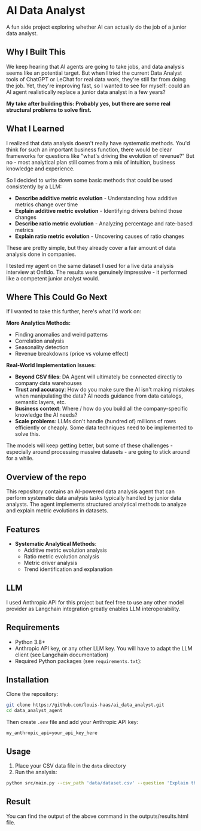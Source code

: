 # AI Data Analyst

A fun side project exploring whether AI can actually do the job of a junior data analyst.

## Why I Built This

We keep hearing that AI agents are going to take jobs, and data analysis seems like an potential target. But when I tried the current Data Analyst tools of ChatGPT or LeChat for real data work, they're still far from doing the job. Yet, they're improving fast, so I wanted to see for myself: could an AI agent realistically replace a junior data analyst in a few years?

**My take after building this: Probably yes, but there are some real structural problems to solve first.**

## What I Learned

I realized that data analysis doesn't really have systematic methods. You'd think for such an important business function, there would be clear frameworks for questions like "what's driving the evolution of revenue?" But no - most analytical plan still comes from a mix of intuition, business knowledge and experience.

So I decided to write down some basic methods that could be used consistently by a LLM:
- **Describe additive metric evolution** - Understanding how additive metrics change over time
- **Explain additive metric evolution** - Identifying drivers behind those changes  
- **Describe ratio metric evolution** - Analyzing percentage and rate-based metrics
- **Explain ratio metric evolution** - Uncovering causes of ratio changes

These are pretty simple, but they already cover a fair amount of data analysis done in companies.

I tested my agent on the same dataset I used for a live data analysis interview at Onfido. The results were genuinely impressive - it performed like a competent junior analyst would.

## Where This Could Go Next

If I wanted to take this further, here's what I'd work on:

**More Analytics Methods:**
- Finding anomalies and weird patterns
- Correlation analysis
- Seasonality detection  
- Revenue breakdowns (price vs volume effect)

**Real-World Implementation Issues:**
- **Beyond CSV files**: DA Agent will ultimately be connected directly to company data warehouses
- **Trust and accuracy**: How do you make sure the AI isn't making mistakes when manipulating the data? AI needs guidance from data catalogs, semantic layers, etc.
- **Business context**: Where / how do you build all the company-specific knowledge the AI needs?
- **Scale problems**: LLMs don't handle (hundred of) millions of rows efficiently or cheaply. Some data techniques need to be implemented to solve this.

The models will keep getting better, but some of these challenges - especially around processing massive datasets - are going to stick around for a while.


## Overview of the repo

This repository contains an AI-powered data analysis agent that can perform systematic data analysis tasks typically handled by junior data analysts. The agent implements structured analytical methods to analyze and explain metric evolutions in datasets.

## Features

- **Systematic Analytical Methods**:
  - Additive metric evolution analysis
  - Ratio metric evolution analysis
  - Metric driver analysis
  - Trend identification and explanation

## LLM

I used Anthropic API for this project but feel free to use any other model provider as Langchain integration greatly enables LLM interoperability.

## Requirements

- Python 3.8+
- Anthropic API key, or any other LLM key. You will have to adapt the LLM client (see Langchain documentation)
- Required Python packages (see `requirements.txt`):

## Installation

Clone the repository:
```bash
git clone https://github.com/louis-haas/ai_data_analyst.git
cd data_analyst_agent
```

Then create `.env` file and add your Anthropic API key:
```
my_anthropic_api=your_api_key_here
```

## Usage

1. Place your CSV data file in the `data` directory
2. Run the analysis:
```bash
python src/main.py --csv_path 'data/dataset.csv' --question 'Explain the main driver of the evolution of the tat_2_minutes (nb_reports_2_minutes / nb_reports)'
```

## Result

You can find the output of the above command in the outputs/results.html file.







